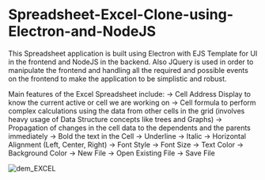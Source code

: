 # Spreadsheet-Excel-Clone-using-Electron-and-NodeJS

This Spreadsheet application is built using Electron with EJS Template for UI in the frontend and NodeJS in the backend. Also JQuery is used in order to manipulate the frontend and handling all the required and possible events on the frontend to make the application to be simplistic and robust. 

Main features of the Excel Spreadsheet include:
-> Cell Address Display to know the current active or cell we are working on
-> Cell formula to perform complex calculations using the data from other cells in the grid (involves heavy usage of Data Structure concepts like trees and Graphs)
-> Propagation of changes in the cell data to the dependents and the parents immediately
-> Bold the text in the Cell
-> Underline
-> Italic
-> Horizontal Alignment (Left, Center, Right)
-> Font Style
-> Font Size
-> Text Color
-> Background Color
-> New File
-> Open Existing File
-> Save File


![dem_EXCEL](https://user-images.githubusercontent.com/22445094/91430118-7d0fd600-e87c-11ea-8c85-cd4cb368f2c5.gif)
